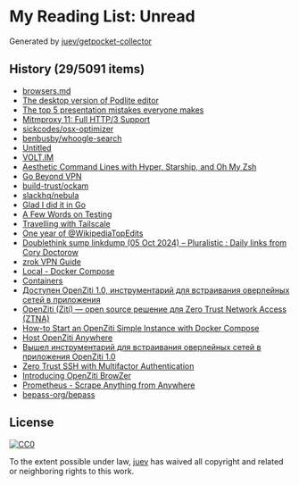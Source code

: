 # My Reading List: Unread

Generated by [juev/getpocket-collector](https://github.com/juev/getpocket-collector)

## History (29/5091 items)

- [browsers.md](https://p.hagelb.org/browsers.md.html)
- [The desktop version of Podlite editor](https://podlite.org/)
- [The top 5 presentation mistakes everyone makes](https://www.duarte.com/blog/top-5-presentation-mistakes-everyone-makes/)
- [Mitmproxy 11: Full HTTP/3 Support](https://mitmproxy.org/posts/releases/mitmproxy-11/)
- [sickcodes/osx-optimizer](https://github.com/sickcodes/osx-optimizer)
- [benbusby/whoogle-search](https://github.com/benbusby/whoogle-search)
- [Untitled](https://medium.com/a-journey-with-go/go-introduction-to-the-escape-analysis-f7610174e890)
- [VOLT.IM](https://volt.im/)
- [Aesthetic Command Lines with Hyper, Starship, and Oh My Zsh](https://maggieappleton.com/aesthetic-commands)
- [Go Beyond VPN](https://www.twingate.com/)
- [build-trust/ockam](https://github.com/build-trust/ockam)
- [slackhq/nebula](https://github.com/slackhq/nebula)
- [Glad I did it in Go](https://registerspill.thorstenball.com/p/glad-i-did-it-in-go)
- [A Few Words on Testing](https://registerspill.thorstenball.com/p/a-few-words-on-testing)
- [Travelling with Tailscale](https://mrkaran.dev/https://mrkaran.dev/posts/travel-tailscale/)
- [One year of @WikipediaTopEdits](https://stefanbohacek.com/blog/one-year-of-wikipediatopedits/)
- [Doublethink sump linkdump (05 Oct 2024) – Pluralistic : Daily links from Cory Doctorow](https://pluralistic.net/2024/10/05/farrago/)
- [zrok VPN Guide](https://docs.zrok.io/docs/guides/vpn/)
- [Local - Docker Compose](https://openziti.io/docs/learn/quickstarts/network/local-docker-compose)
- [Containers](https://openziti.io/docs/reference/tunnelers/docker/)
- [Доступен OpenZiti 1.0, инструментарий для встраивания оверлейных сетей в приложения](https://www.opennet.ru/opennews/art.shtml?num=60971)
- [OpenZiti (Ziti) — open source решение для Zero Trust Network Access (ZTNA)](https://kiberlis.ru/openziti/)
- [How-to Start an OpenZiti Simple Instance with Docker Compose](https://openziti.discourse.group/t/how-to-start-an-openziti-simple-instance-with-docker-compose/1483)
- [Host OpenZiti Anywhere](https://openziti.io/docs/learn/quickstarts/network/hosted)
- [Вышел инструментарий для встраивания оверлейных сетей в приложения OpenZiti 1.0](https://habr.com/ru/news/807077/)
- [Zero Trust SSH with Multifactor Authentication](https://blog.openziti.io/multifactor-zero-trust-ssh)
- [Introducing OpenZiti BrowZer](https://blog.openziti.io/introducing-openziti-browzer)
- [Prometheus - Scrape Anything from Anywhere](https://blog.openziti.io/prometheus-scrape-anything-from-anywhere)
- [bepass-org/bepass](https://github.com/bepass-org/bepass)

## License

[![CC0](https://mirrors.creativecommons.org/presskit/buttons/88x31/svg/cc-zero.svg)](https://creativecommons.org/publicdomain/zero/1.0/)

To the extent possible under law, [juev](https://github.com/juev) has waived all copyright and related or neighboring rights to this work.
